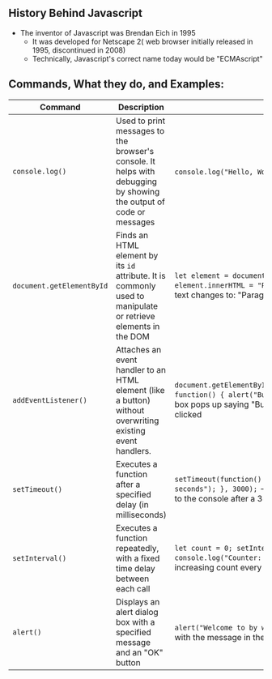 ## History Behind Javascript
* The inventor of Javascript was Brendan Eich in 1995
    * It was developed for Netscape 2( web browser initially released in 1995, discontinued in 2008)
    * Technically, Javascript's correct name today would be "ECMAscript"
## Commands, What they do, and Examples:
| Command | Description | Example |
|---|---|---|
| `console.log()` | Used to print messages to the browser's console. It helps with debugging by showing the output of code or messages | `console.log("Hello, World!");` - The output is "Hello World!"|
| `document.getElementById` | Finds an HTML element by its `id` attribute. It is commonly used to manipulate or retrieve elements in the DOM | `let element = document.getElementById("demo"); element.innerHTML = "Paragraph changed!";` - The paragraph text changes to: "Paragraph changed!" |
| `addEventListener()` | Attaches an event handler to an HTML element (like a button) without overwriting existing event handlers. | `document.getElementById("myBtn").addEventListener("click", function() { alert("Button was clicked!"); });` - An alert box pops up saying "Button was clicked!" when the button is clicked |
| `setTimeout()` | Executes a function after a specified delay (in milliseconds) | `setTimeout(function() { console.log("Executed after 3 seconds"); }, 3000);` - "Executed after 3 seconds" is logged to the console after a 3-second delay |
| `setInterval()` | Executes a function repeatedly, with a fixed time delay between each call | `let count = 0; setInterval(function() { count++; console.log("Counter: " + count); }, 1000);` - Logs the increasing count every second |
| `alert()` | Displays an alert dialog box with a specified message and an "OK" button | `alert("Welcome to by website!")` - will display a pop-up alert with the message in the quotes |